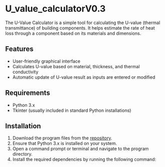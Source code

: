 # U_value_calculatorV0.3

The U-Value Calculator is a simple tool for calculating the U-value (thermal transmittance) of building components. It helps estimate the rate of heat loss through a component based on its materials and dimensions.

## Features

- User-friendly graphical interface
- Calculates U-value based on material, thickness, and thermal conductivity
- Automatic update of U-value result as inputs are entered or modified

## Requirements

- Python 3.x
- Tkinter (usually included in standard Python installations)

## Installation

1. Download the program files from the [repository](https://github.com/your-username/your-repository).
2. Ensure that Python 3.x is installed on your system.
3. Open a command prompt or terminal and navigate to the program directory.
4. Install the required dependencies by running the following command:
